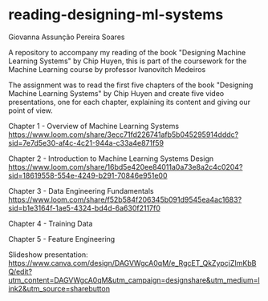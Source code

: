 # reading-designing-ml-systems
Giovanna Assunção Pereira Soares

A repository to accompany my reading of the book "Designing Machine Learning Systems" by Chip Huyen, this is part of the coursework for the Machine Learning course by professor Ivanovitch Medeiros

The assignment was to read the first five chapters of the book "Designing Machine Learning Systems" by Chip Huyen and create five video presentations, one for each chapter, explaining its content and giving our point of view.

Chapter 1 - Overview of Machine Learning Systems 
https://www.loom.com/share/3ecc71fd226741afb5b045295914dddc?sid=7e7d5e30-af4c-4c21-944a-c33a4e871f59

Chapter 2 - Introduction to Machine Learning Systems Design
https://www.loom.com/share/16bd5e420ee84011a0a73e8a2c4c0204?sid=18619558-554e-4249-b291-70846e951e00

Chapter 3 - Data Engineering Fundamentals
https://www.loom.com/share/f52b584f206345b091d9545ea4ac1683?sid=b1e3164f-1ae5-4324-bd4d-6a630f2117f0

Chapter 4 - Training Data


Chapter 5 - Feature Engineering


Slideshow presentation: https://www.canva.com/design/DAGVWgcA0qM/e_RgcET_QkZypcjZImKbBQ/edit?utm_content=DAGVWgcA0qM&utm_campaign=designshare&utm_medium=link2&utm_source=sharebutton
